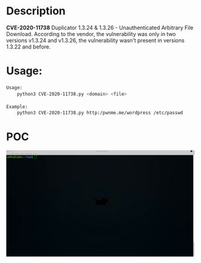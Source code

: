# Description
**CVE-2020-11738**
Duplicator 1.3.24 & 1.3.26 - Unauthenticated Arbitrary File Download. According to the vendor, the vulnerability was only in two versions v1.3.24 and v1.3.26, the vulnerability wasn't present in versions 1.3.22 and before.

# Usage:
```bash
Usage:
    python3 CVE-2020-11738.py <domain> <file>

Example:
    python3 CVE-2020-11738.py http:/pwnme.me/wordpress /etc/passwd
```
# POC
![](./CVE-2020-11738.gif)
